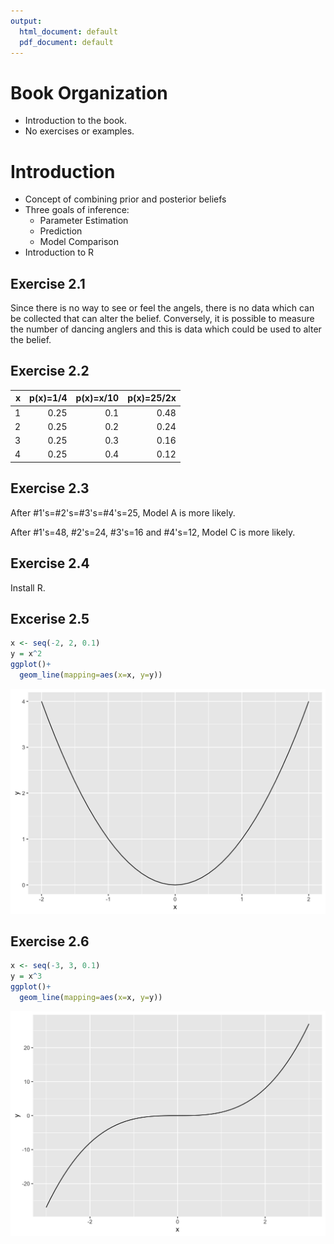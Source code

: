 ```yaml
---
output:
  html_document: default
  pdf_document: default
---
```

# Book Organization

- Introduction to the book.
- No exercises or examples.

# Introduction

- Concept of combining prior and posterior beliefs
- Three goals of inference:
    - Parameter Estimation
    - Prediction
    - Model Comparison
- Introduction to R

## Exercise 2.1

Since there is no way to see or feel the angels, there is no data which can be collected that can alter the belief.  Conversely, it is possible to measure the number of dancing anglers and this is data which could be used to alter the belief.

## Exercise 2.2

<table>
 <thead>
  <tr>
   <th style="text-align:right;"> x </th>
   <th style="text-align:right;"> p(x)=1/4 </th>
   <th style="text-align:right;"> p(x)=x/10 </th>
   <th style="text-align:right;"> p(x)=25/2x </th>
  </tr>
 </thead>
<tbody>
  <tr>
   <td style="text-align:right;"> 1 </td>
   <td style="text-align:right;"> 0.25 </td>
   <td style="text-align:right;"> 0.1 </td>
   <td style="text-align:right;"> 0.48 </td>
  </tr>
  <tr>
   <td style="text-align:right;"> 2 </td>
   <td style="text-align:right;"> 0.25 </td>
   <td style="text-align:right;"> 0.2 </td>
   <td style="text-align:right;"> 0.24 </td>
  </tr>
  <tr>
   <td style="text-align:right;"> 3 </td>
   <td style="text-align:right;"> 0.25 </td>
   <td style="text-align:right;"> 0.3 </td>
   <td style="text-align:right;"> 0.16 </td>
  </tr>
  <tr>
   <td style="text-align:right;"> 4 </td>
   <td style="text-align:right;"> 0.25 </td>
   <td style="text-align:right;"> 0.4 </td>
   <td style="text-align:right;"> 0.12 </td>
  </tr>
</tbody>
</table>

## Exercise 2.3

After #1's=#2's=#3's=#4's=25, Model A is more likely.

After #1's=48, #2's=24, #3's=16 and #4's=12, Model C is more likely.

## Exercise 2.4

Install R.

## Excerise 2.5


```r
x <- seq(-2, 2, 0.1)
y = x^2
ggplot()+
  geom_line(mapping=aes(x=x, y=y))
```

<img src="Chapters_1_2_files/figure-html/unnamed-chunk-2-1.png" width="672" />

## Exercise 2.6


```r
x <- seq(-3, 3, 0.1)
y = x^3
ggplot()+
  geom_line(mapping=aes(x=x, y=y))
```

<img src="Chapters_1_2_files/figure-html/unnamed-chunk-3-1.png" width="672" />


